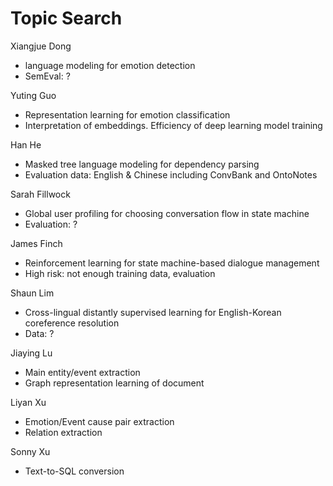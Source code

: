 # Topic Search

Xiangjue Dong
* language modeling for emotion detection
* SemEval: ?

Yuting Guo
* Representation learning for emotion classification
* Interpretation of embeddings. Efficiency of deep learning model training 

Han He
* Masked tree language modeling for dependency parsing
* Evaluation data: English & Chinese including ConvBank and OntoNotes

Sarah Fillwock
* Global user profiling for choosing conversation flow in state machine
* Evaluation: ?

James Finch
* Reinforcement learning for state machine-based dialogue management
* High risk: not enough training data, evaluation

Shaun Lim
* Cross-lingual distantly supervised learning for English-Korean coreference resolution
* Data: ?

Jiaying Lu
* Main entity/event extraction
* Graph representation learning of document

Liyan Xu
* Emotion/Event cause pair extraction
* Relation extraction

Sonny Xu
* Text-to-SQL conversion

